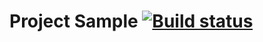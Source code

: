 # Project Sample [![Build status](https://ci.appveyor.com/api/projects/status/toxqn3ewox9cvt1j?svg=true)](https://ci.appveyor.com/project/AnastasiyaMaksimovna/newcards-8d223)

